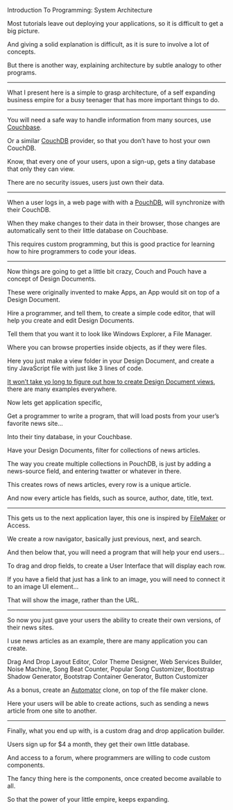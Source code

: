 Introduction To Programming: System Architecture

Most tutorials leave out deploying your applications,
so it is difficult to get a big picture.

And giving a solid explanation is difficult,
as it is sure to involve a lot of concepts.

But there is another way,
explaining architecture by subtle analogy to other programs.

---

What I present here is a simple to grasp architecture,
of a self expanding business empire for a busy teenager that has more important things to do.

---

You will need a safe way to handle information from many sources,
use [Couchbase][1].

Or a similar [CouchDB][2] provider,
so that you don’t have to host your own CouchDB.

Know, that every one of your users, upon a sign-up,
gets a tiny database that only they can view.

There are no security issues,
users just own their data.

---

When a user logs in, a web page with with a [PouchDB][3],
will synchronize with their CouchDB.

When they make changes to their data in their browser,
those changes are automatically sent to their little database on Couchbase.

This requires custom programming,
but this is good practice for learning how to hire programmers to code your ideas.

---

Now things are going to get a little bit crazy,
Couch and Pouch have a concept of Design Documents.

These were originally invented to make Apps,
an App would sit on top of a Design Document.

Hire a programmer, and tell them, to create a simple code editor,
that will help you create and edit Design Documents.

Tell them that you want it to look like Windows Explorer,
a File Manager.

Where you can browse properties inside objects,
as if they were files.

Here you just make a view folder in your Design Document,
and create a tiny JavaScript file with just like 3 lines of code.

[It won’t take yo long to figure out how to create Design Document views][4],
there are many examples everywhere.

Now lets get application specific,

Get a programmer to write a program,
that will load posts from your user’s favorite news site…

Into their tiny database,
in your Couchbase.

Have your Design Documents,
filter for collections of news articles.

The way you create multiple collections in PouchDB,
is just by adding a news-source field, and entering twatter or whatever in there.

This creates rows of news articles,
every row is a unique article.

And now every article has fields,
such as source, author, date, title, text.

---

This gets us to the next application layer,
this one is inspired by [FileMaker][5] or Access.

We create a row navigator,
basically just previous, next, and search.

And then below that,
you will need a program that will help your end users…

To drag and drop fields,
to create a User Interface that will display each row.

If you have a field that just has a link to an image,
you will need to connect it to an image UI element…

That will show the image,
rather than the URL.

---

So now you just gave your users the ability to create their own versions,
of their news sites.

I use news articles as an example,
there are many application you can create.

Drag And Drop Layout Editor, Color Theme Designer, Web Services Builder, Noise Machine, Song Beat Counter,
Popular Song Customizer, Bootstrap Shadow Generator, Bootstrap Container Generator, Button Customizer

As a bonus, create an [Automator][6] clone,
on top of the file maker clone.

Here your users will be able to create actions,
such as sending a news article from one site to another.

---

Finally, what you end up with,
is a custom drag and drop application builder.

Users sign up for $4 a month,
they get their own little database.

And access to a forum,
where programmers are willing to code custom components.

The fancy thing here is the components,
once created become available to all.

So that the power of your little empire,
keeps expanding.

[1]: https://www.youtube.com/results?search_query=What+Is+Couchbase
[2]: https://www.youtube.com/results?search_query=What+Is+CouchDB
[3]: https://www.youtube.com/results?search_query=What+Is+PouchDB
[4]: https://www.youtube.com/results?search_query=What+Is+CouchDB+Design+Document
[5]: https://www.youtube.com/results?search_query=What+Is+FileMaker
[6]: https://www.youtube.com/results?search_query=Apple+Automator
